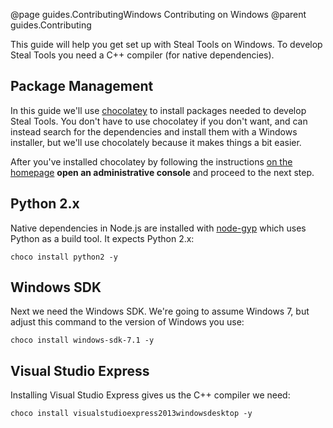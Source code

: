 @page guides.ContributingWindows Contributing on Windows
@parent guides.Contributing

This guide will help you get set up with Steal Tools on Windows. To develop Steal Tools you need a C++ compiler (for native dependencies).

## Package Management

In this guide we'll use [chocolatey](https://chocolatey.org/) to install packages needed to develop Steal Tools. You don't have to use chocolatey if you don't want, and can instead search for the dependencies and install them with a Windows installer, but we'll use chocolately because it makes things a bit easier.

After you've installed chocolatey by following the instructions [on the homepage](https://chocolatey.org/) **open an administrative console** and proceed to the next step.

## Python 2.x

Native dependencies in Node.js are installed with [node-gyp](https://github.com/nodejs/node-gyp) which uses Python as a build tool. It expects Python 2.x:

```shell
choco install python2 -y
```

## Windows SDK

Next we need the Windows SDK. We're going to assume Windows 7, but adjust this command to the version of Windows you use:

```shell
choco install windows-sdk-7.1 -y
```

## Visual Studio Express

Installing Visual Studio Express gives us the C++ compiler we need:

```shell
choco install visualstudioexpress2013windowsdesktop -y
```
